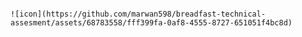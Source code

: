 																																![icon](https://github.com/marwan598/breadfast-technical-assesment/assets/68783558/fff399fa-0af8-4555-8727-651051f4bc8d)
